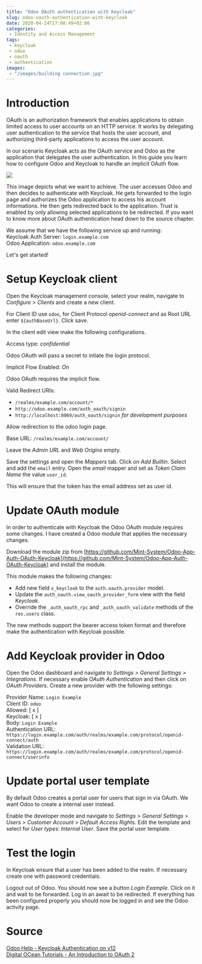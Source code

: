 ```yaml
---
title: "Odoo OAuth authentication with Keycloak"
slug: odoo-oauth-authentication-with-keycloak
date: 2020-04-24T17:08:49+02:00
categories:
 - Identity and Access Management 
tags:
 - keycloak
 - odoo
 - oauth
 - authentication
images:
 - "/images/building connection.jpg"
---
```


# Introduction

OAuth is an authorization framework that enables applications to obtain limited access to user accounts on an HTTP service. It works by delegating user authentication to the service that hosts the user account, and authorizing third-party applications to access the user account.

In our scenario Keycloak acts as the OAuth service and Odoo as the application that delegates the user authentication. In this guide you learn how to configure Odoo and Keycloak to handle an implicit OAuth flow.
<!--more-->

![](/images/oauth%20implicit%20flow.png)

This image depicts what we want to achieve. The user accesses Odoo and then decides to authenticate with Keycloak. He gets forwarded to the login page and authorizes the Odoo application to access his account informations. He then gets redirected back to the application. Trust is enabled by only allowing selected applications to be redirected. If you want to know more about OAuth authentication head down to the source chapter.

We assume that we have the following service up and running:  
Keycloak Auth Server: `login.example.com`  
Odoo Application: `odoo.example.com`

Let's get started!

# Setup Keycloak client

Open the Keycloak management console, select your realm, navigate to *Configure > Clients* and create a new client.

For Client ID use `odoo`, for Client Protocol *openid-connect* and as Root URL enter `${authBaseUrl}`. Click save.

In the client edit view make the following configurations.

Access type: *confidential*

Odoo OAuth will pass a secret to intiate the login protocol.

Implicit Flow Enabled: *On*

Odoo OAuth requires the implicit flow.

Valid Redirect URIs:

* `/realms/example.com/account/*`
* `http://odoo.example.com/auth_oauth/signin`
* `http://localhost:8069/auth_oauth/signin` *for development purposes*

Allow redirection to the odoo login page.

Base URL: `/realms/example.com/account/`

Leave the *Admin URL* and *Web Origins* empty.

Save the settings and open the *Mappers* tab. Click on *Add Builtin*. Select and add the `email` entry. Open the *email* mapper and set as *Token Claim Name* the value `user_id`.

This will ensure that the token has the email address set as user id.

# Update OAuth module

In order to authenticate with Keycloak the Odoo OAuth module requires some changes. I have created a Odoo module that applies the necessary changes.

Download the module zip from [https://github.com/Mint-System/Odoo-App-Auth-OAuth-Keycloak](https://github.com/Mint-System/Odoo-App-Auth-OAuth-Keycloak) and install the module.

This module makes the following changes:

* Add new field `x_keycloak` to the `auth.oauth.provider` model.
* Update the `auth_oauth.view_oauth_provider_form` view  with the field *Keycloak*.
* Override the `_auth_oauth_rpc` and `_auth_oauth_validate` methods of the `res.users` class.

The new methods support the bearer access token format and therefore make the authentication with Keycloak possible.

# Add Keycloak provider in Odoo

Open the Odoo dashboard and navigate to *Settings > General Settings > Integrations*. If necessary enable *OAuth Authentication* and then click on *OAuth Providers*. Create a new provider with the following settings:

Provider Name: `Login Example`  
Client ID: `odoo`  
Allowed: [ x ]  
Keycloak: [ x ]  
Body: `Login Example`  
Authentication URL: `https://login.example.com/auth/realms/example.com/protocol/openid-connect/auth`  
Validation URL: `https://login.example.com/auth/realms/example.com/protocol/openid-connect/userinfo`  

# Update portal user template

By default Odoo creates a portal user for users that sign in via OAuth. We want Odoo to create a internal user instead.

Enable the developer mode and navigate to *Settings > General Settings > Users > Customer Account > Default Access Rights*. Edit the template and select for *User types*: *Internal User*. Save the portal user template.

# Test the login

In Keycloak ensure that a user has been added to the realm. If necessary create one with password credentials.

Logout out of Odoo. You should now see a button *Login Example*. Click on it and wait to be forwarded. Log in an await to be redirected. If everything has been configured properly you should now be logged in and see the Odoo activity page.

# Source

[Odoo Help - Keycloak Authentication on v12](https://www.odoo.com/de_DE/forum/hilfe-1/question/keycloak-authentication-on-v12-146506)  
[Digital OCean Tutorials - An Introduction to OAuth 2](https://www.digitalocean.com/community/tutorials/an-introduction-to-oauth-2)